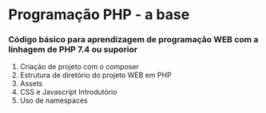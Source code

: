 # Programação PHP - a base
### Código básico para aprendizagem de programação WEB com a linhagem de PHP 7.4 ou suporior

1. Criação de projeto com o composer
2.  Estrutura de diretório do projeto WEB em PHP
3. Assets
4. CSS e Javascript Introdutório
5. Uso de namespaces
